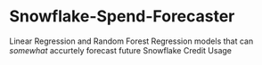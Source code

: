 # Snowflake-Spend-Forecaster
Linear Regression and Random Forest Regression models that can *somewhat* accurtely forecast future Snowflake Credit Usage
